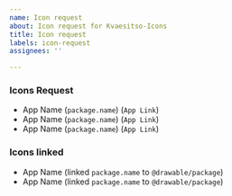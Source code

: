 ```yaml
---
name: Icon request
about: Icon request for Kvaesitso-Icons 
title: Icon request
labels: icon-request
assignees: ''

---
```

### Icons Request
* App Name (`package.name`) (`App Link`)
* App Name (`package.name`) (`App Link`)
* App Name (`package.name`) (`App Link`)


### Icons linked
* App Name (linked `package.name` to `@drawable/package`)
* App Name (linked `package.name` to `@drawable/package`)





